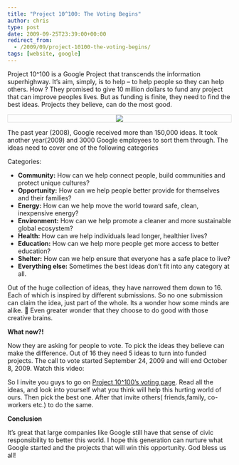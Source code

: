```yaml
---
title: "Project 10^100: The Voting Begins"
author: chris
type: post
date: 2009-09-25T23:39:00+00:00
redirect_from:
  - /2009/09/project-10100-the-voting-begins/
tags: [website, google]
---
```


Project 10^100 is a Google Project that transcends the information superhighway. It&#8217;s aim, simply, is to help &#8211; to help people so they can help others. How ? They promised to give 10 million dollars to fund any project that can improve peoples lives. But as funding is finite, they need to find the best ideas.<!--more--> Projects they believe, can do the most good.

<div style="border: 1px solid #DDD; clear: both; text-align: center;">
  <a style="margin-left: 1em; margin-right: 1em;" href="//3.bp.blogspot.com/_BBS5bkzuLXM/Sr1TvZGmd3I/AAAAAAAADF8/UQFO6reQYbU/s1600-h/potatokorner-project-10-100.png"><img src="//3.bp.blogspot.com/_BBS5bkzuLXM/Sr1TvZGmd3I/AAAAAAAADF8/UQFO6reQYbU/s320/potatokorner-project-10-100.png" border="0" /></a>
</div>

The past year (2008), Google received more than 150,000 ideas. It took another year(2009) and 3000 Google employees to sort them through. The ideas need to cover one of the following categories

Categories:

- **Community:** How can we help connect people, build communities and protect unique cultures?
- **Opportunity:** How can we help people better provide for themselves and their families?
- **Energy:** How can we help move the world toward safe, clean, inexpensive energy?
- **Environment:** How can we help promote a cleaner and more sustainable global ecosystem?
- **Health:** How can we help individuals lead longer, healthier lives?
- **Education:** How can we help more people get more access to better education?
- **Shelter:** How can we help ensure that everyone has a safe place to live?
- **Everything else:** Sometimes the best ideas don&#8217;t fit into any category at all.

Out of the huge collection of ideas, they have narrowed them down to 16. Each of which is inspired by different submissions. So no one submission can claim the idea, just part of the whole. Its a wonder how some minds are alike. 🙂 Even greater wonder that they choose to do good with those creative brains.  
<a name="more"></a>

**What now?!**

Now they are asking for people to vote. To pick the ideas they believe can make the difference. Out of 16 they need 5 ideas to turn into funded projects. The call to vote started September 24, 2009 and will end October 8, 2009. Watch this video:

<div>
</div>

So I invite you guys to go on <a href="//www.project10tothe100.com/vote.html" target="_blank">Project 10^100&#8217;s voting page</a>. Read all the ideas, and look into yourself what you think will help this hurting world of ours. Then pick the best one. After that invite others( friends,family, co-workers etc.) to do the same.

**Conclusion**

It&#8217;s great that large companies like Google still have that sense of civic responsibility to better this world. I hope this generation can nurture what Google started and the projects that will win this opportunity. God bless us all!
